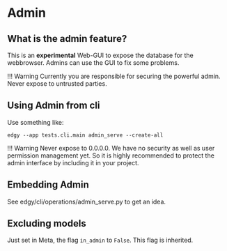 # Admin

## What is the admin feature?

This is an **experimental** Web-GUI to expose the database for the webbrowser.
Admins can use the GUI to fix some problems.

!!! Warning
    Currently you are responsible for securing the powerful admin. Never expose to untrusted parties.

## Using Admin from cli

Use something like:

`edgy --app tests.cli.main admin_serve --create-all`

!!! Warning
    Never expose to 0.0.0.0. We have no security as well as user permission management yet. So it is highly recommended
    to protect the admin interface by including it in your project.


## Embedding Admin

See edgy/cli/operations/admin_serve.py to get an idea.


## Excluding models

Just set in Meta, the flag `in_admin` to `False`. This flag is inherited.
